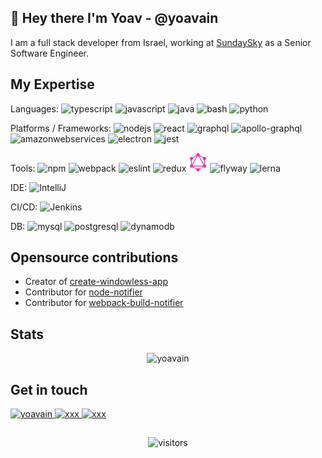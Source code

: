 ## 👋  Hey there I'm Yoav - @yoavain

I am a full stack developer from Israel, working at [SundaySky](https://sundaysky.com/) as a Senior Software Engineer.

## My Expertise
<p>
    <span>Languages:</span>
	<img src="https://devicons.github.io/devicon/devicon.git/icons/typescript/typescript-original.svg" alt="typescript" title="TypeScript" width="30" height="30"/>
	<img src="https://devicons.github.io/devicon/devicon.git/icons/javascript/javascript-original.svg" alt="javascript" title="JavaScript" width="30" height="30"/>
	<img src="https://devicons.github.io/devicon/devicon.git/icons/java/java-original-wordmark.svg" alt="java" title="Java" width="30" height="30"/>
	<img src="https://bashlogo.com/img/symbol/svg/full_colored_dark.svg" alt="bash" title="Bash" width="30" height="30"/>
	<img src="https://devicons.github.io/devicon/devicon.git/icons/python/python-original.svg" alt="python" title="Python" width="30" height="30"/>
</p>

<p>
    <span>Platforms / Frameworks:</span>
    <img src="https://devicons.github.io/devicon/devicon.git/icons/nodejs/nodejs-plain.svg" alt="nodejs" title="NodeJS" width="30" height="30"/>
    <img src="https://devicons.github.io/devicon/devicon.git/icons/react/react-original-wordmark.svg" alt="react" title="React" width="30" height="30"/>
	<img src="https://avatars0.githubusercontent.com/u/12972006?s=30" alt="graphql" width="30" title="GraphQL" height="30"/>
	<img src="https://avatars2.githubusercontent.com/u/17189275?s=30" alt="apollo-graphql" title="Apollo GraphQL" width="30" height="30"/>
	<img src="https://devicons.github.io/devicon/devicon.git/icons/amazonwebservices/amazonwebservices-original-wordmark.svg" alt="amazonwebservices" title="AWS" width="30" height="30"/>
    <img src="https://devicons.github.io/devicon/devicon.git/icons/electron/electron-original.svg" alt="electron" title="Electron" width="30" height="30"/>
    <img src="https://jestjs.io/img/jest.png" alt="jest" title="Jest" width="30" height="30"/>   
</p>

<p>
    <span>Tools:</span>
    <img src="https://devicons.github.io/devicon/devicon.git/icons/npm/npm-original-wordmark.svg" alt="npm" title="NPM" width="30" height="30"/>
    <img src="https://devicons.github.io/devicon/devicon.git/icons/webpack/webpack-original.svg" alt="webpack" title="Webpack" width="30" height="30"/>
    <img src="https://d33wubrfki0l68.cloudfront.net/204482ca413433c80cd14fe369e2181dd97a2a40/092e2/assets/img/logo.svg" alt="eslint" title="ESLint" width="30" height="30"/>
    <img src="https://redux.js.org/img/redux.svg" alt="redux" title="Redux" width="30" height="30"/>
    <img src="https://raw.githubusercontent.com/dotansimha/graphql-code-generator/master/website/static/img/GraphQL_Logo.svg" alt="graphql-code-generator" title="GraphQL Code Generator" width="30" height="30"/>
    <img src="https://flywaydb.org/assets/logo/flyway-logo-tm.png" alt="flyway" title="Flyway" width="30" height="30"/>
    <img src="https://user-images.githubusercontent.com/645641/79596653-38f81200-80e1-11ea-98cd-1c6a3bb5de51.png" alt="lerna" title="Lerna" width="30" height="30"/>
</p>

<p>
    <span>IDE:</span>
    <img src="https://upload.wikimedia.org/wikipedia/commons/thumb/d/d5/IntelliJ_IDEA_Logo.svg/1280px-IntelliJ_IDEA_Logo.svg.png" alt="IntelliJ" title="IntelliJ" width="30" height="30"/>
</p>
  
<p>
    <span>CI/CD:</span>
    <img src="https://mirror.serverion.com/jenkins/art/jenkins-logo/256x256/headshot.png" alt="Jenkins" title="Jenkins" width="30" height="30"/>
</p>

<p >
    <span>DB:</span>
	<img src="https://devicons.github.io/devicon/devicon.git/icons/mysql/mysql-original-wordmark.svg" alt="mysql" title="MySQL" width="30" height="30"/>
	<img src="https://devicons.github.io/devicon/devicon.git/icons/postgresql/postgresql-original-wordmark.svg" alt="postgresql" title="PostgreSQL" width="30" height="30"/>
	<img src="https://upload.wikimedia.org/wikipedia/commons/f/fd/DynamoDB.png" alt="dynamodb" title="DynamoDB" width="30" height="30"/>
</p>

## Opensource contributions
- Creator of [create-windowless-app](https://github.com/yoavain/create-windowless-app)
- Contributor for [node-notifier](https://github.com/mikaelbr/node-notifier)
- Contributor for [webpack-build-notifier](https://github.com/RoccoC/webpack-build-notifier)

## Stats
<p align="center">
	<img src="https://github-readme-stats.vercel.app/api?username=yoavain&show_icons=true&theme=blue-green" alt="yoavain" />
</p>

## Get in touch
<p>
    <a href="https://twitter.com/yoavain" target="blank">
        <img src="https://cdn.jsdelivr.net/npm/simple-icons@3.0.1/icons/twitter.svg" alt="yoavain" height="30" width="30" />
    </a>
    <a href="https://linkedin.com/in/yoavvainrich" target="blank">
        <img src="https://cdn.jsdelivr.net/npm/simple-icons@3.0.1/icons/linkedin.svg" alt="xxx" height="30" width="30" />
    </a>
    <a href="https://dev.to/yoavain" target="blank">
        <img src="https://cdn.jsdelivr.net/npm/simple-icons@3.0.1/icons/dev-dot-to.svg" alt="xxx" height="30" width="30" />
    </a>
</p>

##
<p  align="center">
  <img src="https://komarev.com/ghpvc/?username=yoavain" alt="visitors"/>
</p>
